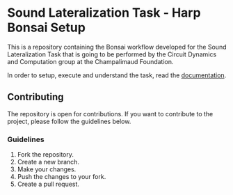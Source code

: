 # Sound Lateralization Task - Harp Bonsai Setup

This is a repository containing the Bonsai workflow developed for the Sound Lateralization Task that is going to be performed by the Circuit Dynamics and Computation group at the Champalimaud Foundation.

In order to setup, execute and understand the task, read the [documentation](https://fchampalimaud.github.io/CDC.SoundLateralizationTask/).

## Contributing
The repository is open for contributions. If you want to contribute to the project, please follow the guidelines below.

### Guidelines
1. Fork the repository.
2. Create a new branch.
3. Make your changes.
4. Push the changes to your fork.
5. Create a pull request.